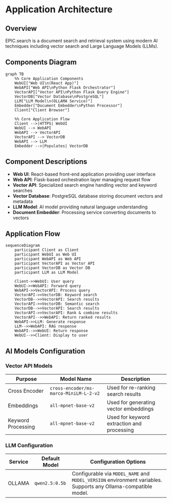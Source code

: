 # Application Architecture

## Overview

EPIC.search is a document search and retrieval system using modern AI techniques including vector search and Large Language Models (LLMs).

## Components Diagram

```mermaid
graph TB
    %% Core Application Components
    WebUI["Web UI\n(React App)"]
    WebAPI["Web API\nPython Flask Orchestrator"]
    VectorAPI["Vector API\nPython Flask Query Engine"]
    VectorDB["Vector Database\nPostgreSQL"]
    LLM["LLM Model\n(OLLAMA Service)"]
    Embedder["Document Embedder\nPython Processor"]
    Client["Client Browser"]
    
    %% Core Application Flow
    Client -->|HTTPS| WebUI
    WebUI --> WebAPI
    WebAPI --> VectorAPI
    VectorAPI --> VectorDB
    WebAPI --> LLM
    Embedder -->|Populates| VectorDB
```

## Component Descriptions

- **Web UI**: React-based front-end application providing user interface
- **Web API**: Flask-based orchestration layer managing request flow
- **Vector API**: Specialized search engine handling vector and keyword searches
- **Vector Database**: PostgreSQL database storing document vectors and metadata
- **LLM Model**: AI model providing natural language understanding
- **Document Embedder**: Processing service converting documents to vectors

## Application Flow

```mermaid
sequenceDiagram
    participant Client as Client
    participant WebUI as Web UI
    participant WebAPI as Web API
    participant VectorAPI as Vector API
    participant VectorDB as Vector DB
    participant LLM as LLM Model
    
    Client->>WebUI: User query
    WebUI->>WebAPI: Forward query
    WebAPI->>VectorAPI: Process query
    VectorAPI->>VectorDB: Keyword search
    VectorDB-->>VectorAPI: Search results
    VectorAPI->>VectorDB: Semantic search
    VectorDB-->>VectorAPI: Search results
    VectorAPI->>VectorAPI: Rank & combine results
    VectorAPI-->>WebAPI: Return ranked results
    WebAPI->>LLM: Generate response
    LLM-->>WebAPI: RAG response
    WebAPI-->>WebUI: Return response
    WebUI-->>Client: Display to user
```

## AI Models Configuration

### Vector API Models

| Purpose | Model Name | Description |
|---------|------------|-------------|
| Cross Encoder | `cross-encoder/ms-marco-MiniLM-L-2-v2` | Used for re-ranking search results |
| Embeddings | `all-mpnet-base-v2` | Used for generating vector embeddings |
| Keyword Processing | `all-mpnet-base-v2` | Used for keyword extraction and processing |

### LLM Configuration

| Service | Default Model | Configuration Options |
|---------|--------------|---------------------|
| OLLAMA | `qwen2.5:0.5b` | Configurable via `MODEL_NAME` and `MODEL_VERSION` environment variables. Supports any Ollama-compatible model. |
